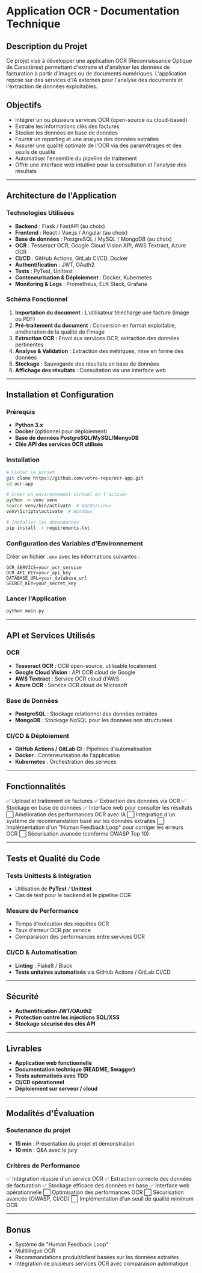 # Application OCR - Documentation Technique

## Description du Projet
Ce projet vise à développer une application OCR (Reconnaissance Optique de Caractères) permettant d'extraire et d'analyser les données de facturation à partir d'images ou de documents numériques. L'application repose sur des services d'IA externes pour l'analyse des documents et l'extraction de données exploitables.

## Objectifs
- Intégrer un ou plusieurs services OCR (open-source ou cloud-based)
- Extraire les informations clés des factures
- Stocker les données en base de données
- Fournir un reporting et une analyse des données extraites
- Assurer une qualité optimale de l'OCR via des paramétrages et des seuils de qualité
- Automatiser l'ensemble du pipeline de traitement
- Offrir une interface web intuitive pour la consultation et l'analyse des résultats

---

## Architecture de l'Application

### Technologies Utilisées
- **Backend** : Flask / FastAPI (au choix)
- **Frontend** : React / Vue.js / Angular (au choix)
- **Base de données** : PostgreSQL / MySQL / MongoDB (au choix)
- **OCR** : Tesseract OCR, Google Cloud Vision API, AWS Textract, Azure OCR
- **CI/CD** : GitHub Actions, GitLab CI/CD, Docker
- **Authentification** : JWT, OAuth2
- **Tests** : PyTest, Unittest
- **Conteneurisation & Déploiement** : Docker, Kubernetes
- **Monitoring & Logs** : Prometheus, ELK Stack, Grafana

### Schéma Fonctionnel
1. **Importation du document** : L'utilisateur télécharge une facture (image ou PDF)
2. **Pré-traitement du document** : Conversion en format exploitable, amélioration de la qualité de l'image
3. **Extraction OCR** : Envoi aux services OCR, extraction des données pertinentes
4. **Analyse & Validation** : Extraction des métriques, mise en forme des données
5. **Stockage** : Sauvegarde des résultats en base de données
6. **Affichage des résultats** : Consultation via une interface web

---

## Installation et Configuration

### Prérequis
- **Python 3.x**
- **Docker** (optionnel pour déploiement)
- **Base de données PostgreSQL/MySQL/MongoDB**
- **Clés API des services OCR utilisés**

### Installation
```bash
# Cloner le projet
git clone https://github.com/votre-repo/ocr-app.git
cd ocr-app

# Créer un environnement virtuel et l'activer
python -m venv venv
source venv/bin/activate  # macOS/Linux
venv\Scripts\activate  # Windows

# Installer les dépendances
pip install -r requirements.txt
```

### Configuration des Variables d'Environnement
Créer un fichier `.env` avec les informations suivantes :
```env
OCR_SERVICE=your_ocr_service
OCR_API_KEY=your_api_key
DATABASE_URL=your_database_url
SECRET_KEY=your_secret_key
```

### Lancer l'Application
```bash
python main.py
```

---

## API et Services Utilisés

### OCR
- **Tesseract OCR** : OCR open-source, utilisable localement
- **Google Cloud Vision** : API OCR cloud de Google
- **AWS Textract** : Service OCR cloud d'AWS
- **Azure OCR** : Service OCR cloud de Microsoft

### Base de Données
- **PostgreSQL** : Stockage relationnel des données extraites
- **MongoDB** : Stockage NoSQL pour les données non structurées

### CI/CD & Déploiement
- **GitHub Actions / GitLab CI** : Pipelines d'automatisation
- **Docker** : Conteneurisation de l'application
- **Kubernetes** : Orchestration des services

---

## Fonctionnalités
✅ Upload et traitement de factures
✅ Extraction des données via OCR
✅ Stockage en base de données
✅ Interface web pour consulter les résultats
⬜ Amélioration des performances OCR avec IA
⬜ Intégration d'un système de recommandation basé sur les données extraites
⬜ Implémentation d'un "Human Feedback Loop" pour corriger les erreurs OCR
⬜ Sécurisation avancée (conforme OWASP Top 10)

---

## Tests et Qualité du Code

### Tests Unittests & Intégration
- Utilisation de **PyTest** / **Unittest**
- Cas de test pour le backend et le pipeline OCR

### Mesure de Performance
- Temps d'exécution des requêtes OCR
- Taux d'erreur OCR par service
- Comparaison des performances entre services OCR

### CI/CD & Automatisation
- **Linting** : Flake8 / Black
- **Tests unitaires automatisés** via GitHub Actions / GitLab CI/CD

---

## Sécurité
- **Authentification JWT/OAuth2**
- **Protection contre les injections SQL/XSS**
- **Stockage sécurisé des clés API**

---

## Livrables
- **Application web fonctionnelle**
- **Documentation technique (README, Swagger)**
- **Tests automatisés avec TDD**
- **CI/CD opérationnel**
- **Déploiement sur serveur / cloud**

---

## Modalités d'Évaluation
### Soutenance du projet
- **15 min** : Présentation du projet et démonstration
- **10 min** : Q&A avec le jury

### Critères de Performance
✅ Intégration réussie d'un service OCR
✅ Extraction correcte des données de facturation
✅ Stockage efficace des données en base
✅ Interface web opérationnelle
⬜ Optimisation des performances OCR
⬜ Sécurisation avancée (OWASP, CI/CD)
⬜ Implémentation d'un seuil de qualité minimum OCR

---

## Bonus
- Système de "Human Feedback Loop"
- Multilingue OCR
- Recommandations produit/client basées sur les données extraites
- Intégration de plusieurs services OCR avec comparaison automatique


